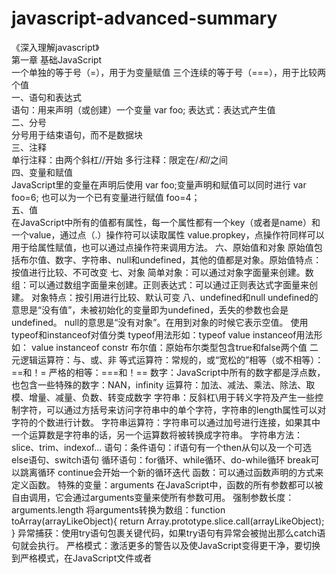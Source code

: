 # javascript-advanced-summary
《深入理解javascript》   
第一章 基础JavaScript  
一个单独的等于号（=），用于为变量赋值    三个连续的等于号（===），用于比较两个值  
一、语句和表达式  
语句：用来声明（或创建）一个变量 var foo;   表达式：表达式产生值  
二、分号  
分号用于结束语句，而不是数据块  
三、注释  
单行注释：由两个斜杠//开始  多行注释：限定在/*和*/之间  
四、变量和赋值  
JavaScript里的变量在声明后使用 var foo;变量声明和赋值可以同时进行 var foo=6; 也可以为一个已有变量进行赋值 foo=4；  
五、值  
在JavaScript中所有的值都有属性，每一个属性都有一个key（或者是name）和一个value，通过点（.）操作符可以读取属性 value.propkey，点操作符同样可以用于给属性赋值，也可以通过点操作符来调用方法。
六、原始值和对象
原始值包括布尔值、数字、字符串、null和undefined，其他的值都是对象。原始值特点：按值进行比较、不可改变
七、对象
简单对象：可以通过对象字面量来创建。数组：可以通过数组字面量来创建。正则表达式：可以通过正则表达式字面量来创建。
对象特点：按引用进行比较、默认可变
八、undefined和null
undefined的意思是“没有值”，未被初始化的变量即为undefined，丢失的参数也会是undefined。
null的意思是“没有对象”。在用到对象的时候它表示空值。
使用typeof和instanceof对值分类
typeof用法形如：typeof value   instanceof用法形如： value instanceof constr
布尔值：原始布尔类型包含true和false两个值
二元逻辑运算符：与、或、非
等式运算符：常规的，或“宽松的”相等（或不相等）：==和！=  严格的相等：===和！==
数字：JavaScript中所有的数字都是浮点数，也包含一些特殊的数字：NAN，infinity
运算符：加法、减法、乘法、除法、取模、增量、减量、负数、转变成数字
字符串：反斜杠\用于转义字符及产生一些控制字符，可以通过方括号来访问字符串中的单个字符，字符串的length属性可以对字符的个数进行计数。
字符串运算符：字符串可以通过加号进行连接，如果其中一个运算数是字符串的话，另一个运算数将被转换成字符串。
字符串方法：slice、trim、indexof...
语句：条件语句：if语句有一个then从句以及一个可选else语句、switch语句
循环语句：for循环、while循环、do-while循环
break可以跳离循环 continue会开始一个新的循环迭代
函数：可以通过函数声明的方式来定义函数。
特殊的变量：arguments  在JavaScript中，函数的所有参数都可以被自由调用，它会通过arguments变量来使所有参数可用。
强制参数长度：arguments.length
将arguments转换为数组：function toArray(arrayLikeObject){
return Array.prototype.slice.call(arrayLikeObject);
}
异常捕获：使用try语句包裹关键代码，如果try语句有异常会被抛出那么catch语句就会执行。
严格模式：激活更多的警告以及使JavaScript变得更干净，要切换到严格模式，在JavaScript文件或者<script>标签第一行输入：'use strict'；
变量作用域和闭包：在变量前使用var语句声明变量，可以使用单个var语句声明和初始化多个变量。
变量的提升特性：声明会被移动到函数的开始处，而赋值则仍然会在原来的位置进行。闭包：create Incrementor()的返回其实就是一个闭包。
八、对象和构造函数
  单一对象：在JavaScript中，可以直接通过对象字面量去创建普通对象，可以获取get以及设置set属性以及使用this对调用它们的对象进行引用，使用in运算符检查属性是否存在。
  方法中的函数：将this保存在不同的变量中、利用foreach的第二个参数，它可以给this指定一个值。构造函数：构造函数包含两部分，第一部分，point函数
设置实例数据。第二部分，point.prototype属性包含一个带有方法的对象。通过new运算符来使用point：var p=new point(3,5);
  九、数组
  数组字面量可以方便地创建数组元素、length属性表明数组有多少元素、in操作符也可以在数组中正常使用。
  数组方法：slice  push  pop  shift   unshift  indexof...
  遍历数组：foreach以及map
  十、正则表达式
  test()方法：匹配吗、exec（）方法：匹配以及捕获分组、replace()方法：搜索和替换
  标准库和其他功能：Date、JOSN
  第二章  为什么选择JavaScript
  JavaScript语言的规范，他是一个ISO标准，有着许多独立的实现，其中一些是开源的。
  类库：JavaScript有大量的类库，从解系JavaScript到处理和显示PDF文件。
  Node.js 允许编写服务端代码以及shell脚本
  JSON 是一种基于JavaScript的数据格式，已经成为网上流行的数据交换格式
  NoSQL 数据库
  JavaScript被广泛使用，好处：JavaScript相关的文档和各式各样的支持、JavaScript开发人员需求量大。
  JavaScript有一个光明的未来：语言是稳步发展的、有许多JavaScript相关的创新、JavaScript的网络平台是一个必须的组成部分，正在迅速成熟、JavaScript是被联盟广泛支持的，而不是被单独的人或公司控制。
  
  
  
  《你不知道的JavaScript》
  第一章  类型
  七种内置类型：空值、未定义、布尔值、数字、字符串、对象、符号
  使用typeof运算符查看值的类型，JavaScript中的变量时没有类型的，只有值才有。变量在未持有值的时候为undefined，此时typeof返回undefined。
  JavaScript有七种内置类型：null   undefined  boolean   number  string  object  symbol 
  第二章 值
  数组  数组可以容纳任何类型的值，使用delete可以将单元从数组中删除 类数组
  字符串不是字符数组，字符串不可变，数组可变。字符串不可变是指字符串的成员函数不会改变其原始值，而是创建并返回一个新的字符串。
  JavaScript中的数字常量一般用十进制表示，数字前面的0也可以省略，小数点后小数部分最后面的0也可以省略。
  整数的检测Number.isinteger()
  undefined类型只有一个值，即undefined。void，undefined是一个内置标识符，他的值为undefined，通过void运算符即可得到该值。
  NAN not a number
  简单值  JavaScript中的数组是通过数字索引的一组任意类型的值，字符串和数组类似，但是他们的行为特征不同。基本类型中定义了几个特殊的值。null类型只有一个值null，undefined类型也只有一个值undefined，所有变量在赋值之前默认值都是undefined，void运算符返回undefined，数字类型有几个特殊值包括NAN。
  第四章  强制类型转换
  对象的toString
一般对象的toString方法，将会显示该对象的[[class]]
数组的toString
数组由于自身重写过toString方法，数组的toString方法会返回逗号连接的字符串
JSON.stringify()
JSON.stringify()方法用于将数据转换为JSON格式的字符串，但是对于undefined, function, symbol类型的数据，在转换时会选择抛弃，从而返回undefined  转换对象在数组中时，这些值会被赋值为null  如果转换对象出现循环引用，那么在转换的时候会抛出异常。
为了使得我们所有的对象在转换成JSON字符串的时候可以正常转换，我们可以定义toJSON方法，该方法在JSON.stringify调用前会进行调用，对数据进行处理
对象转Number
遵循toPrimitive的规则，如果对象存在valueOf方法，则调用该方法，如果调用后返回的结果为基本类型
toBoolean
boolean类型转换过程只会进行真假值的检查，其中假值包括: false, '', null, undefined, NaN, +0, -0，假值将会转换为false，假值以外的其他值均为真值，转换为true
对于一个特殊的对象Object.create(null)，由于原型链的继承关系，该对象不继承Object，所以不存在valueOf和toString方法，那么在进行转换的时候将抛出异常
显示类型转换
String()和Number()转换
按照基本类型转换 的toString和toNumber的规则进行转换
一元运算符转换
使用一元运算符(+, -)会将数据转换为number类型，相当于Number(data)
symbol()对象转换
Symbol对象不能通过隐式转换进行，如果要进行转换必须使用构造方法来显示转换（似乎只能转为字符串）。
隐式类型转换
逻辑语句中的类型转换
作为逻辑语句中的判断条件，将转换为boolean值进行处理
||和&&
||和&&的操作，返回结果并不是boolean值，而是根据短路规则，判断操作数的Boolean()结果，返回两个操作数的其中之一，其中||在true时进行短路返回，&&在false时进行短路返回


